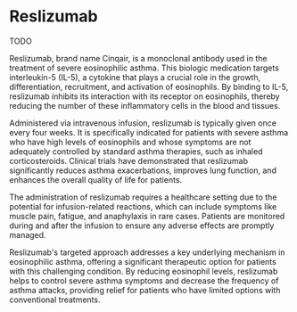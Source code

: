 # Reslizumab

TODO

Reslizumab, brand name Cinqair, is a monoclonal antibody used in the treatment of severe eosinophilic asthma. This biologic medication targets interleukin-5 (IL-5), a cytokine that plays a crucial role in the growth, differentiation, recruitment, and activation of eosinophils. By binding to IL-5, reslizumab inhibits its interaction with its receptor on eosinophils, thereby reducing the number of these inflammatory cells in the blood and tissues.

Administered via intravenous infusion, reslizumab is typically given once every four weeks. It is specifically indicated for patients with severe asthma who have high levels of eosinophils and whose symptoms are not adequately controlled by standard asthma therapies, such as inhaled corticosteroids. Clinical trials have demonstrated that reslizumab significantly reduces asthma exacerbations, improves lung function, and enhances the overall quality of life for patients.

The administration of reslizumab requires a healthcare setting due to the potential for infusion-related reactions, which can include symptoms like muscle pain, fatigue, and anaphylaxis in rare cases. Patients are monitored during and after the infusion to ensure any adverse effects are promptly managed.

Reslizumab's targeted approach addresses a key underlying mechanism in eosinophilic asthma, offering a significant therapeutic option for patients with this challenging condition. By reducing eosinophil levels, reslizumab helps to control severe asthma symptoms and decrease the frequency of asthma attacks, providing relief for patients who have limited options with conventional treatments.